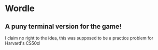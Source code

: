 # Wordle
## A puny terminal version for the game!
I claim no right to the idea, this was supposed to be a practice problem for Harvard's CS50x!

